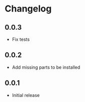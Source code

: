 # Changelog

## 0.0.3

- Fix tests

## 0.0.2

- Add missing parts to be installed

## 0.0.1

- Initial release